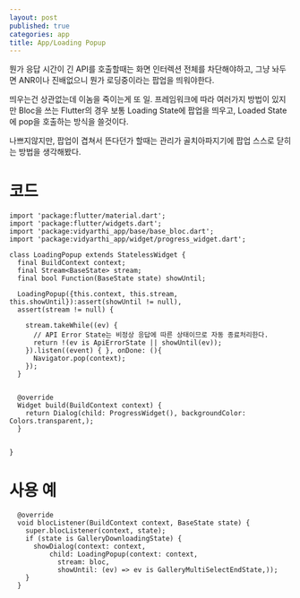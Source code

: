 ```yaml
---
layout: post
published: true
categories: app
title: App/Loading Popup
---
```


뭔가 응답 시간이 긴 API를 호출할때는 화면 인터렉션 전체를 차단해야하고, 그냥 놔두면 ANR이나 진배없으니 뭔가 로딩중이라는 팝업을 띄워야한다.

띄우는건 상관없는데 이놈을 죽이는게 또 일.
프레임워크에 따라 여러가지 방법이 있지만 Bloc을 쓰는 Flutter의 경우 보통 Loading State에 팝업을 띄우고, Loaded State에 pop을 호출하는 방식을 쓸것이다.

나쁘지않지만, 팝업이 겹쳐서 뜬다던가 할때는 관리가 골치아파지기에 팝업 스스로 닫히는 방법을 생각해봤다.

# 코드

```
import 'package:flutter/material.dart';
import 'package:flutter/widgets.dart';
import 'package:vidyarthi_app/base/base_bloc.dart';
import 'package:vidyarthi_app/widget/progress_widget.dart';

class LoadingPopup extends StatelessWidget {
  final BuildContext context;
  final Stream<BaseState> stream;
  final bool Function(BaseState state) showUntil;

  LoadingPopup({this.context, this.stream, this.showUntil}):assert(showUntil != null),
  assert(stream != null) {

    stream.takeWhile((ev) {
      // API Error State는 비정상 응답에 따른 상태이므로 자동 종료처리한다.
      return !(ev is ApiErrorState || showUntil(ev));
    }).listen((event) { }, onDone: (){
      Navigator.pop(context);
    });
  }


  @override
  Widget build(BuildContext context) {
    return Dialog(child: ProgressWidget(), backgroundColor: Colors.transparent,);
  }


}

```

# 사용 예
```
  @override
  void blocListener(BuildContext context, BaseState state) {
    super.blocListener(context, state);
    if (state is GalleryDownloadingState) {
      showDialog(context: context,
          child: LoadingPopup(context: context,
            stream: bloc,
            showUntil: (ev) => ev is GalleryMultiSelectEndState,));
    }
  }
```
